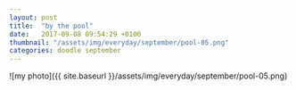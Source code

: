 ```yaml
---
layout: post
title:  "by the pool"
date:   2017-09-08 09:54:29 +0100
thumbnail: "/assets/img/everyday/september/pool-05.png"
categories: doodle september
---
```


![my photo]({{ site.baseurl }}/assets/img/everyday/september/pool-05.png)